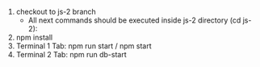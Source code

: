 1. checkout to js-2 branch
    - All next commands should be executed inside js-2 directory (cd js-2):
2. npm install
3. Terminal 1 Tab: npm run start / npm start
4. Terminal 2 Tab: npm run db-start